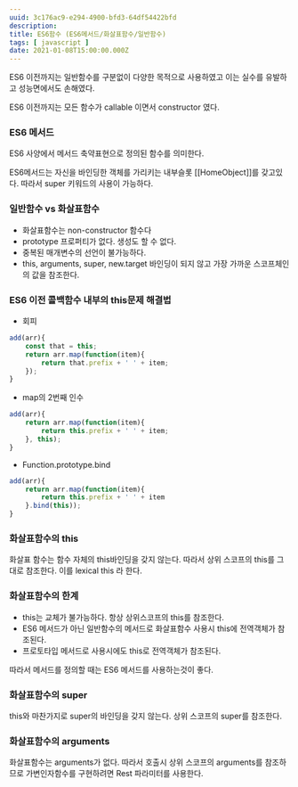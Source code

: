 ```yaml
---
uuid: 3c176ac9-e294-4900-bfd3-64df54422bfd
description: 
title: ES6함수 (ES6메서드/화살표함수/일반함수)
tags: [ javascript ]
date: 2021-01-08T15:00:00.000Z
---
```








ES6 이전까지는 일반함수를 구분없이 다양한 목적으로 사용하였고 이는 실수를 유발하고 성능면에서도 손해였다.

ES6 이전까지는 모든 함수가 callable 이면서 constructor 였다.

### ES6 메서드

ES6 사양에서 메서드 축약표현으로 정의된 함수를 의미한다.

ES6메서드는 자신을 바인딩한 객체를 가리키는 내부슬롯 [[HomeObject]]를 갖고있다. 따라서 super 키워드의 사용이 가능하다.

### 일반함수 vs 화살표함수

- 화살표함수는 non-constructor 함수다
- prototype 프로퍼티가 없다. 생성도 할 수 없다.
- 중복된 매개변수의 선언이 불가능하다.
- this, arguments, super, new.target 바인딩이 되지 않고 가장 가까운 스코프체인의 값을 참조한다.

### ES6 이전 콜백함수 내부의 this문제 해결법

- 회피

```jsx
add(arr){
	const that = this;
	return arr.map(function(item){
		return that.prefix + ' ' + item;
	});
}
```

- map의 2번째 인수

```jsx
add(arr){
	return arr.map(function(item){
		return this.prefix + ' ' + item;
	}, this);
}
```

- Function.prototype.bind

```jsx
add(arr){
	return arr.map(function(item){
		return this.prefix + ' ' + item
	}.bind(this));
}
```

### 화살표함수의 this

화살표 함수는 함수 자체의 this바인딩을 갖지 않는다. 따라서 상위 스코프의 this를 그대로 참조한다. 이를 lexical this 라 한다.

### 화살표함수의 한계

- this는 교체가 불가능하다. 항상 상위스코프의 this를 참조한다.
- ES6 메서드가 아닌 일반함수의 메서드로 화살표함수 사용시 this에 전역객체가 참조된다.
- 프로토타입 메서드로 사용시에도 this로 전역객체가 참조된다.

따라서 메서드를 정의할 때는 ES6 메서드를 사용하는것이 좋다.

### 화살표함수의 super

this와 마찬가지로 super의 바인딩을 갖지 않는다. 상위 스코프의 super를 참조한다.

### 화살표함수의 arguments

화살표함수는 arguments가 없다. 따라서 호출시 상위 스코프의 arguments를 참조하므로 가변인자함수를 구현하려면 Rest 파라미터를 사용한다.
